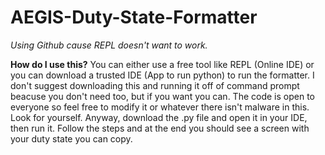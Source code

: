 # AEGIS-Duty-State-Formatter
*Using Github cause REPL doesn't want to work.*

**How do I use this?**
You can either use a free tool like REPL (Online IDE) or you can download a trusted IDE (App to run python) to run the formatter.
I don't suggest downloading this and running it off of command prompt beacuse you don't need too, but if you want you can. 
The code is open to everyone so feel free to modify it or whatever there isn't malware in this. Look for yourself. 
Anyway, download the .py file and open it in your IDE, then run it. Follow the steps and at the end you should see a screen with your duty state you can copy.

